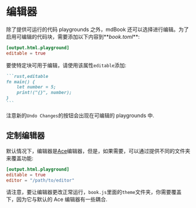 # 编辑器

除了提供可运行的代码 playgrounds 之外，mdBook 还可以选择进行编辑。为了启用可编辑的代码块，需要添加以下内容到**_book.toml_**:

```toml
[output.html.playground]
editable = true
```

要使特定块可用于编辑，请使用该属性`editable`添加:

````markdown
```rust,editable
fn main() {
    let number = 5;
    print!("{}", number);
}
```
````

注意新的`Undo Changes`的按钮会出现在可编辑的 playgrounds 中.

## 定制编辑器

默认情况下，编辑器是[Ace](https://ace.c9.io/)编辑器，但是，如果需要，可以通过提供不同的文件夹来覆盖功能:

```toml
[output.html.playground]
editable = true
editor = "/path/to/editor"
```

请注意，要让编辑器更改正常运行，`book.js`里面的`theme`文件夹，你需要覆盖下，因为它与默认的 Ace 编辑器有一些耦合.
